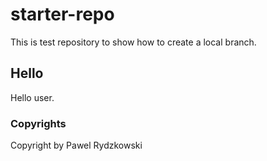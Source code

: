 # starter-repo
This is test repository to show how to create a local branch.

## Hello
Hello user.

### Copyrights
Copyright by Pawel Rydzkowski

